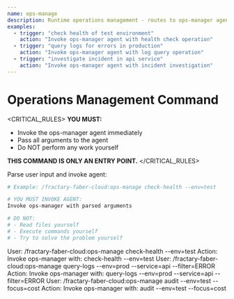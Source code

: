 ```yaml
---
name: ops-manage
description: Runtime operations management - routes to ops-manager agent for monitoring, log analysis, incident response, and auditing
examples:
  - trigger: "check health of test environment"
    action: "Invoke ops-manager agent with health check operation"
  - trigger: "query logs for errors in production"
    action: "Invoke ops-manager agent with log query operation"
  - trigger: "investigate incident in api service"
    action: "Invoke ops-manager agent with incident investigation"
---
```


# Operations Management Command

<CRITICAL_RULES>
**YOU MUST:**
- Invoke the ops-manager agent immediately
- Pass all arguments to the agent
- Do NOT perform any work yourself

**THIS COMMAND IS ONLY AN ENTRY POINT.**
</CRITICAL_RULES>

<ROUTING>
Parse user input and invoke agent:

```bash
# Example: /fractary-faber-cloud:ops-manage check-health --env=test

# YOU MUST INVOKE AGENT:
Invoke ops-manager with parsed arguments

# DO NOT:
# - Read files yourself
# - Execute commands yourself
# - Try to solve the problem yourself
```
</ROUTING>

<EXAMPLES>
<example>
User: /fractary-faber-cloud:ops-manage check-health --env=test
Action: Invoke ops-manager with: check-health --env=test
</example>

<example>
User: /fractary-faber-cloud:ops-manage query-logs --env=prod --service=api --filter=ERROR
Action: Invoke ops-manager with: query-logs --env=prod --service=api --filter=ERROR
</example>

<example>
User: /fractary-faber-cloud:ops-manage audit --env=test --focus=cost
Action: Invoke ops-manager with: audit --env=test --focus=cost
</example>
</EXAMPLES>

